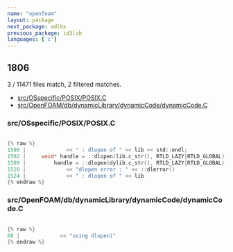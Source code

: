 ```yaml
---
name: "openfoam"
layout: package
next_package: adlbx
previous_package: id3lib
languages: ['c']
---
```

## 1806
3 / 11471 files match, 2 filtered matches.

 - [src/OSspecific/POSIX/POSIX.C](#srcosspecificposixposixc)
 - [src/OpenFOAM/db/dynamicLibrary/dynamicCode/dynamicCode.C](#srcopenfoamdbdynamiclibrarydynamiccodedynamiccodec)

### src/OSspecific/POSIX/POSIX.C

```c

{% raw %}
1500 |             << " : dlopen of " << lib << std::endl;
1502 |     void* handle = ::dlopen(lib.c_str(), RTLD_LAZY|RTLD_GLOBAL);
1509 |         handle = ::dlopen(dylib.c_str(), RTLD_LAZY|RTLD_GLOBAL);
1516 |             << "dlopen error : " << ::dlerror()
1524 |             << " : dlopen of " << lib
{% endraw %}

```
### src/OpenFOAM/db/dynamicLibrary/dynamicCode/dynamicCode.C

```c

{% raw %}
68 |             << "using dlopen)"
{% endraw %}

```